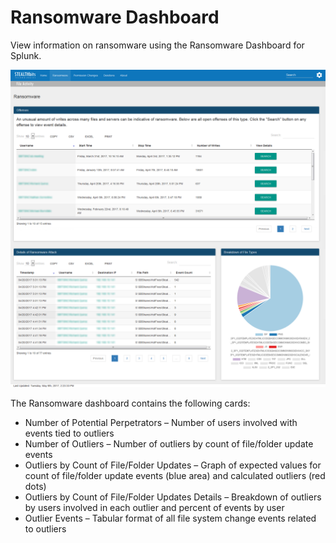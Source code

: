 # Ransomware Dashboard

View information on ransomware using the Ransomware Dashboard for Splunk.

![Ransomware Dashboard for Stealthbits Activivty Monitor App for Splunk](/static/img/product_docs/activitymonitor/activitymonitor/siem/qradar/dashboard/ransomwaredashboard.png)

The Ransomware dashboard contains the following cards:

- Number of Potential Perpetrators – Number of users involved with events tied to outliers
- Number of Outliers – Number of outliers by count of file/folder update events
- Outliers by Count of File/Folder Updates – Graph of expected values for count of file/folder update events (blue area) and calculated outliers (red dots)
- Outliers by Count of File/Folder Updates Details – Breakdown of outliers by users involved in each outlier and percent of events by user
- Outlier Events – Tabular format of all file system change events related to outliers
